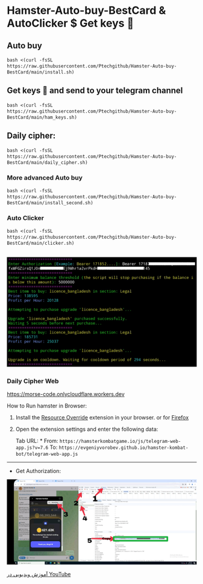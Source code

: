 # Hamster-Auto-buy-BestCard & AutoClicker $ Get keys 🔑 

## Auto buy
```
bash <(curl -fsSL https://raw.githubusercontent.com/Ptechgithub/Hamster-Auto-buy-BestCard/main/install.sh)
```
## Get keys 🔑 and send to your telegram channel
```
bash <(curl -fsSL https://raw.githubusercontent.com/Ptechgithub/Hamster-Auto-buy-BestCard/main/ham_keys.sh)
```

## Daily cipher:
```
bash <(curl -fsSL https://raw.githubusercontent.com/Ptechgithub/Hamster-Auto-buy-BestCard/main/daily_cipher.sh)
```
### More advanced Auto buy
```
bash <(curl -fsSL https://raw.githubusercontent.com/Ptechgithub/Hamster-Auto-buy-BestCard/main/install_second.sh)
```
### Auto Clicker
```
bash <(curl -fsSL https://raw.githubusercontent.com/Ptechgithub/Hamster-Auto-buy-BestCard/main/clicker.sh)
```
![29](https://raw.githubusercontent.com/Ptechgithub/configs/main/media/29.jpg)
---
### Daily Cipher Web
https://morse-code.onlycloudflare.workers.dev

How to Run hamster in Browser:

1) Install the [Resource Override](https://chromewebstore.google.com/detail/resource-override/pkoacgokdfckfpndoffpifphamojphii) extension in your browser. or for [Firefox](https://addons.mozilla.org/en/firefox/addon/resourceoverride)
2) Open the extension settings and enter the following data:

     Tab URL: * From: `https://hamsterkombatgame.io/js/telegram-web-app.js?v=7.6` To: `https://evgeniyvorobev.github.io/hamster-kombat-bot/telegram-web-app.js`


---
- Get Authorization:

![30](https://raw.githubusercontent.com/Ptechgithub/configs/main/media/30.jpg)

[آموزش ویدیویی در YouTube](https://www.youtube.com/watch?v=bXND1sElZuc)
